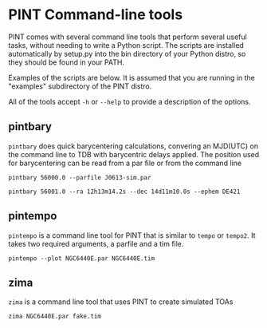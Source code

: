 # PINT Command-line tools

PINT comes with several command line tools that perform several useful
tasks, without needing to write a Python script.  The scripts are installed
automatically by setup.py into the bin directory of your Python distro, so they
should be found in your PATH.

Examples of the scripts are below.  It is assumed that you are running in the 
"examples" subdirectory of the PINT distro.

All of the tools accept `-h` or `--help` to provide a description of the options.

## pintbary

`pintbary` does quick barycentering calculations, convering an MJD(UTC) 
on the command line to TDB with barycentric delays applied.
The position used for barycentering can be read from a par file or
from the command line

```
pintbary 56000.0 --parfile J0613-sim.par 
```

```
pintbary 56001.0 --ra 12h13m14.2s --dec 14d11m10.0s --ephem DE421
```

## pintempo

`pintempo` is a command line tool for PINT that is similar to `tempo` or `tempo2`.
It takes two required arguments, a parfile and a tim file. 

```
pintempo --plot NGC6440E.par NGC6440E.tim
```

## zima

`zima` is a command line tool that uses PINT to create simulated TOAs

```
zima NGC6440E.par fake.tim
```


